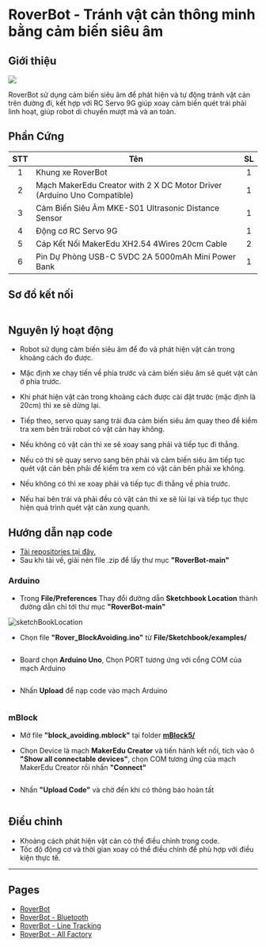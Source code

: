 # RoverBot - Tránh vật cản thông minh bằng cảm biến siêu âm

## Giới thiệu

![](/image/obstacleAvoiding_truocCheoTrai_logo.png)

RoverBot sử dụng cảm biến siêu âm để phát hiện và tự động tránh vật cản trên đường đi, kết hợp với RC Servo 9G giúp xoay cảm biến quét trái phải linh hoạt, giúp robot di chuyển mượt mà và an toàn.

## Phần Cứng

| STT | Tên                                                                     | SL |
|:---:|-------------------------------------------------------------------------|:--:|
|  1  | Khung xe RoverBot                                                       |  1 |
|  2  | Mạch MakerEdu Creator with 2 X DC Motor Driver (Arduino Uno Compatible) |  1 |
|  3  | Cảm Biến Siêu Âm MKE-S01 Ultrasonic Distance Sensor                     |  1 |
|  4  | Động cơ RC Servo 9G                                                     |  1 |
|  5  | Cáp Kết Nối MakerEdu XH2.54 4Wires 20cm Cable                           |  2 |
|  6  | Pin Dự Phòng USB-C 5VDC 2A 5000mAh Mini Power Bank                      |  1 |


## Sơ đồ kết nối

<img src="/image/cirkit_obstacleAvoiding.png" alt="">

## Nguyên lý hoạt động

- Robot sử dụng cảm biến siêu âm để đo và phát hiện vật cản trong khoảng cách đo được.

- Mặc định xe chạy tiến về phía trước và cảm biến siêu âm sẽ quét vật cản ở phía trước.

- Khi phát hiện vật cản trong khoảng cách được cài đặt trước (mặc định là 20cm) thì xe sẽ dừng lại.

- Tiếp theo, servo quay sang trái đưa cảm biến siêu âm quay theo để kiểm tra xem bên trái robot có vật cản hay không.

- Nếu không có vật cản thì xe sẽ xoay sang phải và tiếp tục đi thẳng.

- Nếu có thì sẽ quay servo sang bên phải và cảm biến siêu âm tiếp tục quét vật cản bên phải để kiểm tra xem có vật cản bên phải xe không.

- Nếu không có thì xe xoay phải và tiếp tục đi thẳng về phía trước.

- Nếu hai bên trái và phải đều có vật cản thì xe sẽ lùi lại và tiếp tục thực hiện quá trình quét vật cản xung quanh.

## Hướng dẫn nạp code

- [Tải repositories tại đây.](https://github.com/makerlabvn/RoverBot/archive/refs/heads/main.zip)
- Sau khi tải về, giải nén file .zip để lấy thư mục **"RoverBot-main"**

### Arduino

- Trong **File/Preferences** Thay đổi đường dẫn **Sketchbook Location** thành đường dẫn chỉ tới thư mục **"RoverBot-main"**

<img src="/image/sketch3.png" alt="sketchBookLocation">

- Chọn file **"Rover_BlockAvoiding.ino"** từ **File/Sketchbook/examples/**

<img src="/image/blockAvoidingExample.png" alt="">

- Board chọn **Arduino Uno**, Chọn PORT tương ứng với cổng COM của mạch Arduino

<img src="/image/boardArduinoUno.png" alt="">

- Nhấn **Upload** để nạp code vào mạch Arduino

<img src="/image/sketch1.png" alt="">

### mBlock

- Mở file **"block_avoiding.mblock"** tại folder **[mBlock5/](https://github.com/makerlabvn/RoverBot/tree/main/mBlock5)**

- Chọn Device là mạch **MakerEdu Creator** và tiến hành kết nối, tích vào ô **"Show all connectable devices"**, chọn COM tương ứng của mạch MakerEdu Creator rồi nhấn **"Connect"**

<img src="/image/Mblock1.png" alt="">

- Nhấn **"Upload Code"** và chờ đến khi có thông báo hoàn tất

<img src="/image/Mblock2.png" alt="">

## Điều chỉnh

- Khoảng cách phát hiện vật cản có thể điều chỉnh trong code.
- Tốc độ động cơ và thời gian xoay có thể điều chỉnh để phù hợp với điều kiện thực tế.

---

## Pages

- [RoverBot](/README.md)
- [RoverBot - Bluetooth](/examples/Rover_Bluetooth/readme.md)
- [RoverBot - Line Tracking](/examples/Rover_LineTracking/readme.md)
- [RoverBot - All Factory](/examples/Rover_All_Factory/readme.md)
